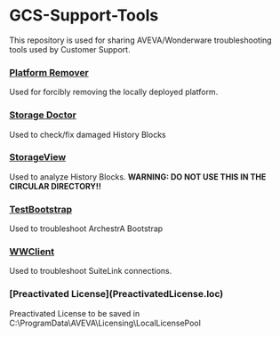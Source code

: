 # GCS-Support-Tools

This repository is used for sharing AVEVA/Wonderware troubleshooting tools used by Customer Support.

### <b>[Platform Remover](Platform%20Remover.zip)</b>
Used for forcibly removing the locally deployed platform.

### <b>[Storage Doctor](Storage%20Doctor.zip)</b>
Used to check/fix damaged History Blocks

### <b>[StorageView](StorageView.zip)</b>
Used to analyze History Blocks. <b>WARNING: DO NOT USE THIS IN THE CIRCULAR DIRECTORY!!</b>

### <b>[TestBootstrap](TestBootstrap.zip)</b>
Used to troubleshoot ArchestrA Bootstrap

### <b>[WWClient](WWClient.zip)</b>
Used to troubleshoot SuiteLink connections.

### <b>[Preactivated License]</b>(PreactivatedLicense.loc)
Preactivated License to be saved in C:\ProgramData\AVEVA\Licensing\LocalLicensePool
